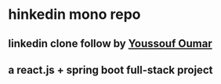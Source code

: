 # hinkedin mono repo
## linkedin clone follow by [Youssouf Oumar](https://www.youtube.com/watch?v=sO_gvRyYkek&list=PLQRe1t1nMu7C_1wTzEIaC-uDntizskmXs)
## a react.js + spring boot full-stack project 
